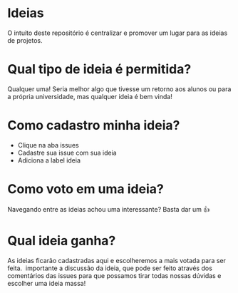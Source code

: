 # Ideias

O intuito deste repositório é centralizar e promover um lugar para as ideias de projetos.

# Qual tipo de ideia é permitida?
Qualquer uma! Seria melhor algo que tivesse um retorno aos alunos ou para a própria universidade, mas qualquer ideia é bem vinda!

# Como cadastro minha ideia?
* Clique na aba issues
* Cadastre sua issue com sua ideia
* Adiciona a label ideia

# Como voto em uma ideia?
Navegando entre as ideias achou uma interessante? Basta dar um :+1:

# Qual ideia ganha?
As ideias ficarão cadastradas aqui e escolheremos a mais votada para ser feita.  importante a discussão da ideia, que pode ser feito através dos comentários das issues para que possamos tirar todas nossas dúvidas e escolher uma ideia massa!



